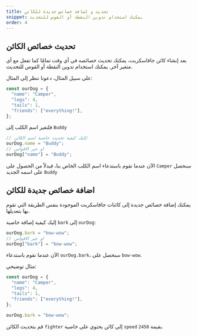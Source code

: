 ```yaml
---
title: تحديث و إضافة خصائص جديدة للكائن
snippet: يمكنك استخدام تدوين النقطة أو القوس للتحديث
order: 4
---
```


## تحديث خصائص الكائن

بعد إنشاء كائن جافاسكربت، يمكنك تحديث خصائصه في أي وقت تمامًا كما تفعل مع أي
متغير آخر. يمكنك استخدام تدوين النقطة أو القوس للتحديث.

على سبيل المثال، دعونا ننظر إلى المثال:

```js
const ourDog = {
  "name": "Camper",
  "legs": 4,
  "tails": 1,
  "friends": ["everything!"],
};
```

فلنغير اسم الكلب إلى `Buddy`

```js
// إليك كيفية تحديث خاصية اسم الكائن:
ourDog.name = "Buddy";
// او عبر الاقواس
ourDog["name"] = "Buddy";
```

الآن عندما نقوم باستدعاء اسم الكلب الخاص بنا، فبدلاً من الحصول على `Camper` سنحصل
على اسمه الجديد `Buddy`

## اضافة خصائص جديدة للكائن

يمكنك إضافة خصائص جديدة إلى كائنات جافاسكربت الموجودة بنفس الطريقة التي تقوم بها
بتعديلها.

إليك كيفية إضافة خاصية `bark` إلى `ourDog`:

```js
ourDog.bark = "bow-wow";
// او عبر الاقواس
ourDog["bark"] = "bow-wow";
```

الآن عندما نقوم باستدعاء `ourDog.bark`، سنحصل على `bow-wow`.

مثال توضيحي:

```js
const ourDog = {
  "name": "Camper",
  "legs": 4,
  "tails": 1,
  "friends": ["everything!"],
};

ourDog.bark = "bow-wow";
```

<div class="quiz">
قم بتحديث الكائن <code>fighter</code> إلى كائن يحتوي على خاصية <code>speed</code> بقيمة <code>2450</code>.
</div>
